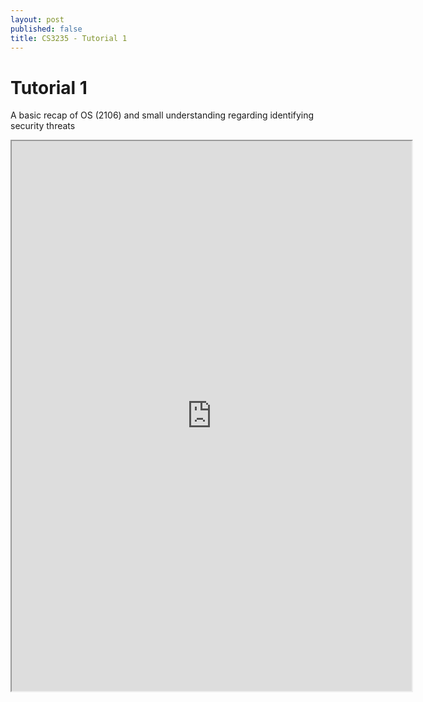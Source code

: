 ```yaml
---
layout: post
published: false
title: CS3235 - Tutorial 1
---
```

# Tutorial 1
A basic recap of OS (2106) and small understanding regarding identifying security threats


<iframe src="https://drive.google.com/file/d/1sTrklk6GXBoj9YldPKKyihhdRSL8ITgs/preview" width="640" height="880"></iframe>